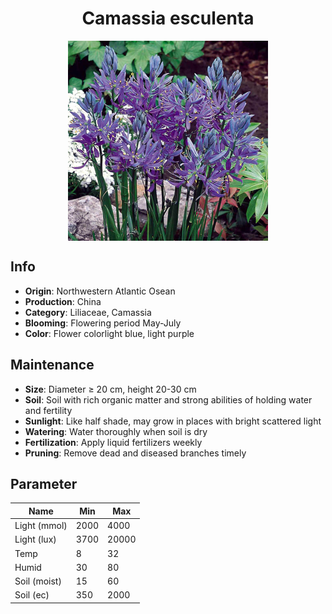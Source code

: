<h1 align='center'>Camassia esculenta</h1>
<p align="center">
    <img 
        align='center'
        width='320'
        src="../images/camassia esculenta.png" 
        alt='Camassia esculenta' />
</p>

## Info

 - **Origin**: Northwestern Atlantic Osean
 - **Production**: China
 - **Category**: Liliaceae, Camassia
 - **Blooming**: Flowering period May-July
 - **Color**: Flower colorlight blue, light purple

## Maintenance

 - **Size**: Diameter ≥ 20 cm, height 20-30 cm
 - **Soil**: Soil with rich organic matter and strong abilities of holding water and fertility
 - **Sunlight**: Like half shade, may grow in places with bright scattered light
 - **Watering**: Water thoroughly when soil is dry
 - **Fertilization**: Apply liquid fertilizers weekly
 - **Pruning**: Remove dead and diseased branches timely

## Parameter

| Name         | Min  | Max   |
|--------------|------|-------|
| Light (mmol) | 2000 | 4000  |
| Light (lux)  | 3700 | 20000 |
| Temp         | 8    | 32    |
| Humid        | 30   | 80    |
| Soil (moist) | 15   | 60    |
| Soil (ec)    | 350  | 2000  |